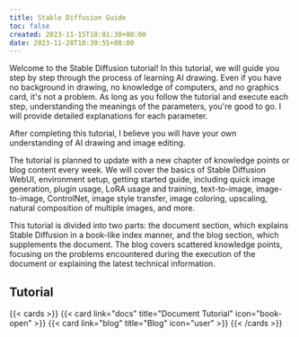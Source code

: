 ```yaml
---
title: Stable Diffusion Guide
toc: false
created: 2023-11-15T10:01:30+08:00
date: 2023-11-28T10:39:55+08:00
---
```


Welcome to the Stable Diffusion tutorial! In this tutorial, we will guide you step by step through the process of learning AI drawing. Even if you have no background in drawing, no knowledge of computers, and no graphics card, it's not a problem. As long as you follow the tutorial and execute each step, understanding the meanings of the parameters, you're good to go. I will provide detailed explanations for each parameter.

After completing this tutorial, I believe you will have your own understanding of AI drawing and image editing.

The tutorial is planned to update with a new chapter of knowledge points or blog content every week. We will cover the basics of Stable Diffusion WebUI, environment setup, getting started guide, including quick image generation, plugin usage, LoRA usage and training, text-to-image, image-to-image, ControlNet, image style transfer, image coloring, upscaling, natural composition of multiple images, and more.

This tutorial is divided into two parts: the document section, which explains Stable Diffusion in a book-like index manner, and the blog section, which supplements the document. The blog covers scattered knowledge points, focusing on the problems encountered during the execution of the document or explaining the latest technical information.

## Tutorial

{{< cards >}} 
{{< card link="docs" title="Document Tutorial" icon="book-open" >}}
{{< card link="blog" title="Blog" icon="user" >}} 
{{< /cards >}}